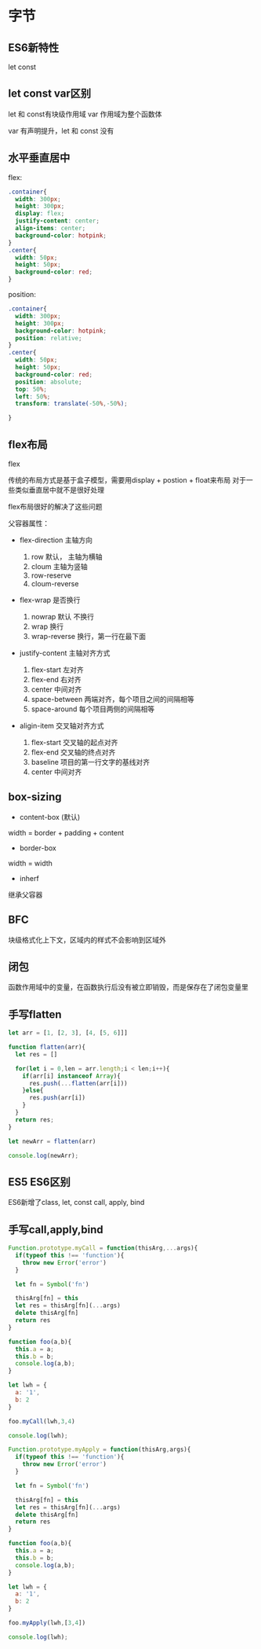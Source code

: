 # 字节

## ES6新特性

let const

## let const var区别

let 和 const有块级作用域
var 作用域为整个函数体

var 有声明提升，let 和 const 没有

## 水平垂直居中

flex:

```css
.container{
  width: 300px;
  height: 300px;
  display: flex;
  justify-content: center;
  align-items: center;
  background-color: hotpink;
}
.center{
  width: 50px;
  height: 50px;
  background-color: red;
}
```

position:

```css
.container{
  width: 300px;
  height: 300px;
  background-color: hotpink;
  position: relative;
}
.center{
  width: 50px;
  height: 50px;
  background-color: red;
  position: absolute;
  top: 50%;
  left: 50%;
  transform: translate(-50%,-50%);

}
```

## flex布局

flex

传统的布局方式是基于盒子模型，需要用display + postion + float来布局
对于一些类似垂直居中就不是很好处理

flex布局很好的解决了这些问题

父容器属性：

- flex-direction 主轴方向

  1. row 默认， 主轴为横轴
  2. cloum 主轴为竖轴
  3. row-reserve
  4. cloum-reverse

- flex-wrap 是否换行
  
  1. nowrap 默认 不换行
  2. wrap 换行
  3. wrap-reverse 换行，第一行在最下面

- justify-content 主轴对齐方式

  1. flex-start 左对齐
  2. flex-end 右对齐
  3. center 中间对齐
  4. space-between 两端对齐，每个项目之间的间隔相等
  5. space-around 每个项目两侧的间隔相等

- aligin-item 交叉轴对齐方式

  1. flex-start 交叉轴的起点对齐
  2. flex-end 交叉轴的终点对齐
  3. baseline 项目的第一行文字的基线对齐
  4. center 中间对齐

## box-sizing

- content-box (默认)

width = border + padding + content

- border-box

width = width

- inherf

继承父容器

## BFC

块级格式化上下文，区域内的样式不会影响到区域外

## 闭包

函数作用域中的变量，在函数执行后没有被立即销毁，而是保存在了闭包变量里

## 手写flatten

```js
let arr = [1, [2, 3], [4, [5, 6]]]

function flatten(arr){
  let res = []

  for(let i = 0,len = arr.length;i < len;i++){
    if(arr[i] instanceof Array){
      res.push(...flatten(arr[i]))
    }else{
      res.push(arr[i])
    }
  }
  return res;
}

let newArr = flatten(arr)

console.log(newArr);
```

## ES5 ES6区别

ES6新增了class, let, const
call, apply, bind

## 手写call,apply,bind

```js
Function.prototype.myCall = function(thisArg,...args){
  if(typeof this !== 'function'){
    throw new Error('error')
  }

  let fn = Symbol('fn')

  thisArg[fn] = this
  let res = thisArg[fn](...args)
  delete thisArg[fn]
  return res
}

function foo(a,b){
  this.a = a;
  this.b = b;
  console.log(a,b);
}

let lwh = {
  a: '1',
  b: 2
}

foo.myCall(lwh,3,4)

console.log(lwh);
```

```js
Function.prototype.myApply = function(thisArg,args){
  if(typeof this !== 'function'){
    throw new Error('error')
  }

  let fn = Symbol('fn')

  thisArg[fn] = this
  let res = thisArg[fn](...args)
  delete thisArg[fn]
  return res
}

function foo(a,b){
  this.a = a;
  this.b = b;
  console.log(a,b);
}

let lwh = {
  a: '1',
  b: 2
}

foo.myApply(lwh,[3,4])

console.log(lwh);
```



